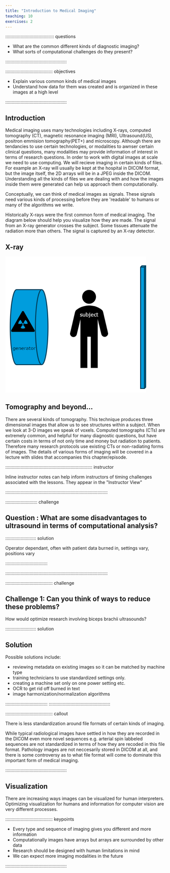 ```yaml
---
title: "Introduction to Medical Imaging"
teaching: 10
exercises: 2
---
```


:::::::::::::::::::::::::::::::::::::: questions 

- What are the common different kinds of diagnostic imaging?
- What sorts of computational challenges do they present?

::::::::::::::::::::::::::::::::::::::::::::::::

::::::::::::::::::::::::::::::::::::: objectives

- Explain various common kinds of medical images
- Understand how data for them was created and is organized in these images at a high level

::::::::::::::::::::::::::::::::::::::::::::::::

## Introduction

Medical imaging uses many technologies including X-rays, computed tomography (CT),
magnetic resonance imaging (MRI),
Ultrasound(US),
positron emmision tomography(PET+) and microscopy. 
Although there are tendancies to use certain technologies, or modalities to
awnser certain clinical questions, many modalities may provide information
of interest in terms of research questions. 
In order to work with digital images at scale we need to use computing.
We will recieve imaging in certain kinds of files. For example an X-ray will usually
be kept at the hospital in DICOM format, but the image itself, the 2D arrays will be in a JPEG inside the DICOM. 
Understanding all the kinds of files we are dealing with and how the images inside them were generated can help us approach them computationally.

Conceptually, we can think of medical images as signals. These signals need various kinds of processing
before they are 'readable' to humans or many of the algorithms we write. 

Historically X-rays were the first common form of medical imaging. The diagram below should help you visualize how they are made. The signal from an X-ray generator crosses the subject. Some tissues attenuate the radiation more than others. The signal is captured by an X-ray detector. 

## X-ray


![schematic of x-ray (to be replaced with better picture)](fig/x_ray_dia.png)


## Tomography and beyond...

There are several kinds of tomography. This technique produces three dimensional images that allow us to see structures within a subject. When we look at 3-D images we speak of voxels. 
Computed tomographs (CTs) are extremely common, and helpful for many diagnostic questions, but have certain costs in terms of not only time and money but radiation to patients. Therefore many research protocols use existing CTs or non-radiating forms of images. The details of various forms of imaging will be covered in a lecture with slides that accompanies this chapter/episode.  

:::::::::::::::::::::::::::::::::::::::::::::::::::::::::::::::::::: instructor

Inline instructor notes can help inform instructors of timing challenges
associated with the lessons. They appear in the "Instructor View"

::::::::::::::::::::::::::::::::::::::::::::::::::::::::::::::::::::::::::::::::




::::::::::::::::::::::::: challenge

## Question : What are some disadvantages to ultrasound in terms of computational analysis?


:::::::::::::::::::::::: solution 

Operator dependant, often with patient data burned in, settings vary, positions vary

:::::::::::::::::::::::::::::::::

::::::::::::::::::::::::::::::::::::::::::::::::::::::::::::::::::::::::::::::::

::::::::::::::::::::::::::::::::::::: challenge 

## Challenge 1: Can you think of ways to reduce these problems?

How would optimize research involving biceps brachii ultrasounds?



:::::::::::::::::::::::: solution 

## Solution
 
Possible solutions include:
- reviewing metadata on existing images so it can be matched by machine type
- training technicians to use standardized settings only.
- creating a machine set only on one power setting etc. 
- OCR to get rid off burned in text
- image harmonization/normalization algorithms 



:::::::::::::::::::::::::::::::::
::::::::::::::::::::::::::::::::::::::::::::::::



::::::::::::::::::::::::::::::::::::: callout

There is less standardization around file formats of certain kinds of imaging.

While typical radiological images have settled in how they are recorded in the DICOM
even more novel sequences e.g. arterial spin labbeled sequences are not standardized in terms of how they are recoded in
this file format. Pathology images are not neccesarily stored in DICOM at all, and there is
some controversy as to what file format will come to dominate this important form of medical
imaging. 

::::::::::::::::::::::::::::::::::::::::::::::::


## Visualization

There are increasing ways images can be visualized for human interpreters. 
Optimizing visualization for humans and information for computer vision are
very different processes. 

::::::::::::::::::::::::::::::::::::: keypoints 

- Every type and sequence of imaging gives you different and more information 
- Computationally images have arrays but arrays are surrounded by other data
- Research should be designed with human limitations in mind
- We can expect more imaging modalities in the future


::::::::::::::::::::::::::::::::::::::::::::::::

[r-markdown]: https://rmarkdown.rstudio.com/
